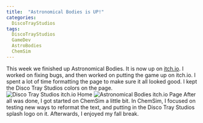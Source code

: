 ```yaml
---
title:  "Astronomical Bodies is UP!"
categories:
  DiscoTrayStudios
tags:
  DiscoTrayStudios
  GameDev
  AstroBodies
  ChemSim
---
```


This week we finished up Astronomical Bodies. It is now up on [itch.io](https://discotraystudios.itch.io/).
I worked on fixing bugs, and then worked on putting the game up on itch.io.
I spent a lot of time formatting the page to make sure it all looked good.
I kept the Disco Tray Studios colors on the page.
![Disco Tray Studios itch.io Home](/blog/assets/img/dts/gamedev/itch_dts_1.png)
![Astronomical Bodies itch.io Page](/blog/assets/img/dts/gamedev/itch_astbod.png)
After all was done, I got started on ChemSim a little bit.
In ChemSim, I focused on testing new ways to reformat the text, and putting in the Disco Tray Studios splash logo on it.
Afterwards, I enjoyed my fall break.
